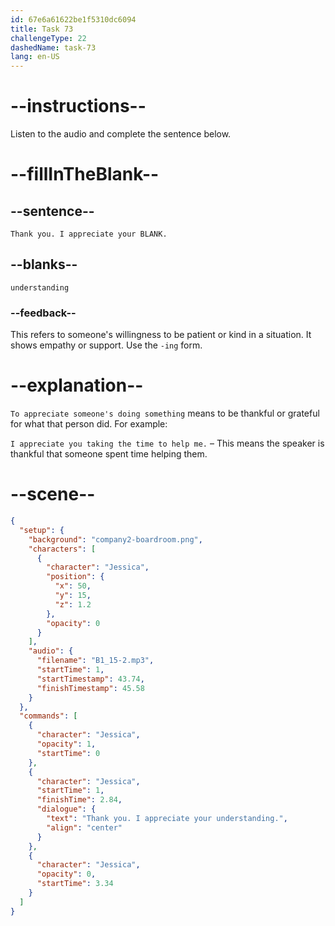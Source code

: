 ```yaml
---
id: 67e6a61622be1f5310dc6094
title: Task 73
challengeType: 22
dashedName: task-73
lang: en-US
---
```


<!-- (Audio) Jessica: Thank you. I appreciate your understanding. -->

# --instructions--

Listen to the audio and complete the sentence below.

# --fillInTheBlank--

## --sentence--

`Thank you. I appreciate your BLANK.`

## --blanks--

`understanding`

### --feedback--

This refers to someone's willingness to be patient or kind in a situation. It shows empathy or support. Use the `-ing` form.

# --explanation--

`To appreciate someone's doing something` means to be thankful or grateful for what that person did. For example:

`I appreciate you taking the time to help me.` – This means the speaker is thankful that someone spent time helping them.

# --scene--

```json
{
  "setup": {
    "background": "company2-boardroom.png",
    "characters": [
      {
        "character": "Jessica",
        "position": {
          "x": 50,
          "y": 15,
          "z": 1.2
        },
        "opacity": 0
      }
    ],
    "audio": {
      "filename": "B1_15-2.mp3",
      "startTime": 1,
      "startTimestamp": 43.74,
      "finishTimestamp": 45.58
    }
  },
  "commands": [
    {
      "character": "Jessica",
      "opacity": 1,
      "startTime": 0
    },
    {
      "character": "Jessica",
      "startTime": 1,
      "finishTime": 2.84,
      "dialogue": {
        "text": "Thank you. I appreciate your understanding.",
        "align": "center"
      }
    },
    {
      "character": "Jessica",
      "opacity": 0,
      "startTime": 3.34
    }
  ]
}
```
